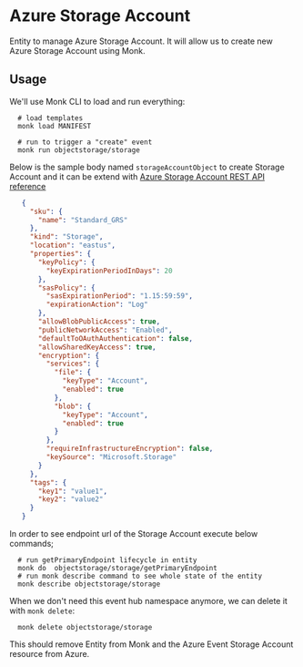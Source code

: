 # Azure Storage Account

Entity to manage Azure Storage Account.
It will allow us to create new Azure Storage Account using Monk.

## Usage

We'll use Monk CLI to load and run everything:

      # load templates
      monk load MANIFEST
      
      # run to trigger a "create" event
      monk run objectstorage/storage

Below is the sample body named `storageAccountObject` to create Storage Account and it can be extend with [Azure Storage Account REST API reference](https://learn.microsoft.com/en-us/rest/api/storagerp/storage-accounts/create?tabs=HTTP)

```json
   {
     "sku": {
       "name": "Standard_GRS"
     },
     "kind": "Storage",
     "location": "eastus",
     "properties": {
       "keyPolicy": {
         "keyExpirationPeriodInDays": 20
       },
       "sasPolicy": {
         "sasExpirationPeriod": "1.15:59:59",
         "expirationAction": "Log"
       },
       "allowBlobPublicAccess": true,
       "publicNetworkAccess": "Enabled",
       "defaultToOAuthAuthentication": false,
       "allowSharedKeyAccess": true,
       "encryption": {
         "services": {
           "file": {
             "keyType": "Account",
             "enabled": true
           },
           "blob": {
             "keyType": "Account",
             "enabled": true
           }
         },
         "requireInfrastructureEncryption": false,
         "keySource": "Microsoft.Storage"
       }
     },
     "tags": {
       "key1": "value1",
       "key2": "value2"
     }
   }
```

In order to see endpoint url of the Storage Account execute below commands;

      # run getPrimaryEndpoint lifecycle in entity
      monk do  objectstorage/storage/getPrimaryEndpoint
      # run monk describe command to see whole state of the entity
      monk describe objectstorage/storage
    

When we don't need this event hub namespace anymore,
we can delete it with `monk delete`:

      monk delete objectstorage/storage

This should remove Entity from Monk and the Azure Event Storage Account resource from Azure.
